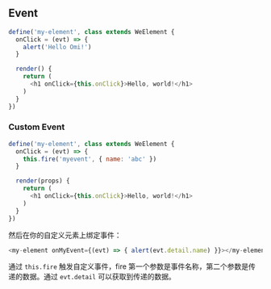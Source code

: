 ## Event

```js
define('my-element', class extends WeElement {
  onClick = (evt) => {
    alert('Hello Omi!')
  }

  render() {
    return (
      <h1 onClick={this.onClick}>Hello, world!</h1>
    )
  }
})
```

### Custom Event

```js
define('my-element', class extends WeElement {
  onClick = (evt) => {
    this.fire('myevent', { name: 'abc' })
  }

  render(props) {
    return (
      <h1 onClick={this.onClick}>Hello, world!</h1>
    )
  }
})
```

然后在你的自定义元素上绑定事件：

```js
<my-element onMyEvent={(evt) => { alert(evt.detail.name) }}></my-element>
```

通过 `this.fire` 触发自定义事件，fire 第一个参数是事件名称，第二个参数是传递的数据。通过 `evt.detail` 可以获取到传递的数据。
